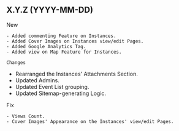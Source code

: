 X.Y.Z (YYYY-MM-DD)
------------------

New
~~~
- Added commenting Feature on Instances.
- Added Cover Images on Instances view/edit Pages.
- Added Google Analytics Tag.
- Added view on Map Feature for Instances.

Changes
~~~~~~~
- Rearranged the Instances' Attachments Section.
- Updated Admins.
- Updated Event List grouping.
- Updated Sitemap-generating Logic.

Fix
~~~
- Views Count.
- Cover Images' Appearance on the Instances' view/edit Pages.
